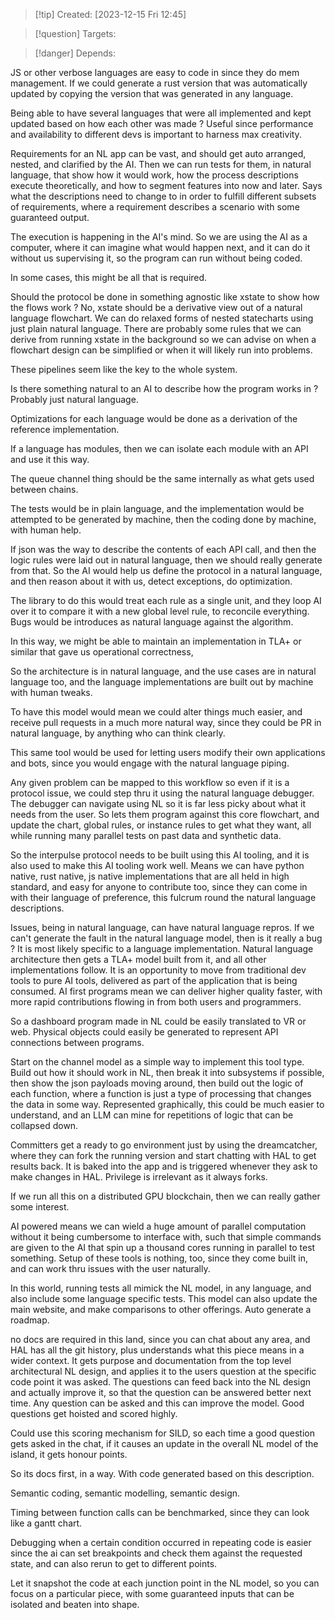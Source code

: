 
>[!tip] Created: [2023-12-15 Fri 12:45]

>[!question] Targets: 

>[!danger] Depends: 

JS or other verbose languages are easy to code in since they do mem management.
If we could generate a rust version that was automatically updated by copying the version that was generated in any language.

Being able to have several languages that were all implemented and kept updated based on how each other was made ?  Useful since performance and availability to different devs is important to harness max creativity.

Requirements for an NL app can be vast, and should get auto arranged, nested, and clarified by the AI.  Then we can run tests for them, in natural language, that show how it would work, how the process descriptions execute theoretically, and how to segment features into now and later.  Says what the descriptions need to change to in order to fulfill different subsets of requirements, where a requirement describes a scenario with some guaranteed output.

The execution is happening in the AI's mind.  So we are using the AI as a computer, where it can imagine what would happen next, and it can do it without us supervising it, so the program can run without being coded.

In some cases, this might be all that is required.

Should the protocol be done in something agnostic like xstate to show how the flows work ? No, xstate should be a derivative view out of a natural language flowchart.  We can do relaxed forms of nested statecharts using just plain natural language.  There are probably some rules that we can derive from running xstate in the background so we can advise on when a flowchart design can be simplified or when it will likely run into problems.

These pipelines seem like the key to the whole system.

Is there something natural to an AI to describe how the program works in ?  Probably just natural language.

Optimizations for each language would be done as a derivation of the reference implementation.

If a language has modules, then we can isolate each module with an API and use it this way.

The queue channel thing should be the same internally as what gets used between chains.

The tests would be in plain language, and the implementation would be attempted to be generated by machine, then the coding done by machine, with human help.

If json was the way to describe the contents of each API call, and then the logic rules were laid out in natural language, then we should really generate from that.  So the AI would help us define the protocol in a natural language, and then reason about it with us, detect exceptions, do optimization.

The library to do this would treat each rule as a single unit, and they loop AI over it to compare it with a new global level rule, to reconcile everything.  Bugs would be introduces as natural language against the algorithm.

In this way, we might be able to maintain an implementation in TLA+ or similar that gave us operational correctness, 

So the architecture is in natural language, and the use cases are in natural language too, and the language implementations are built out by machine with human tweaks.

To have this model would mean we could alter things much easier, and receive pull requests in a much more natural way, since they could be PR in natural language, by anything who can think clearly.

This same tool would be used for letting users modify their own applications and bots, since you would engage with the natural language piping.

Any given problem can be mapped to this workflow so even if it is a protocol issue, we could step thru it using the natural language debugger.  The debugger can navigate using NL so it is far less picky about what it needs from the user.  So lets them program against this core flowchart, and update the chart, global rules, or instance rules to get what they want, all while running many parallel tests on past data and synthetic data.

So the interpulse protocol needs to be built using this AI tooling, and it is also used to make this AI tooling work well.  Means we can have python native, rust native, js native implementations that are all held in high standard, and easy for anyone to contribute too, since they can come in with their language of preference, this fulcrum round the natural language descriptions.

Issues, being in natural language, can have natural language repros.  If we can't generate the fault in the natural language model, then is it really a bug ?  It is most likely specific to a language implementation.  Natural language architecture then gets a TLA+ model built from it, and all other implementations follow.  It is an opportunity to move from traditional dev tools to pure AI tools, delivered as part of the application that is being consumed.  AI first programs mean we can deliver higher quality faster, with more rapid contributions flowing in from both users and programmers.

So a dashboard program made in NL could be easily translated to VR or web.
Physical objects could easily be generated to represent API connections between programs.

Start on the channel model as a simple way to implement this tool type.  Build out how it should work in NL, then break it into subsystems if possible, then show the json payloads moving around, then build out the logic of each function, where a function is just a type of processing that changes the data in some way.  Represented graphically, this could be much easier to understand, and an LLM can mine for repetitions of logic that can be collapsed down.

Committers get a ready to go environment just by using the dreamcatcher, where they can fork the running version and start chatting with HAL to get results back.  It is baked into the app and is triggered whenever they ask to make changes in HAL.  Privilege is irrelevant as it always forks.

If we run all this on a distributed GPU blockchain, then we can really gather some interest.

AI powered means we can wield a huge amount of parallel computation without it being cumbersome to interface with, such that simple commands are given to the AI that spin up a thousand cores running in parallel to test something.  Setup of these tools is nothing, too, since they come built in, and can work thru issues with the user naturally.

In this world, running tests all mimick the NL model, in any language, and also include some language specific tests.  This model can also update the main website, and make comparisons to other offerings.  Auto generate a roadmap.

no docs are required in this land, since you can chat about any area, and HAL has all the git history, plus understands what this piece means in a wider context.  It gets purpose and documentation from the top level architectural NL design, and applies it to the users question at the specific code point it was asked.  The questions can feed back into the NL design and actually improve it, so that the question can be answered better next time.  Any question can be asked and this can improve the model.  Good questions get hoisted and scored highly.

Could use this scoring mechanism for SILD, so each time a good question gets asked in the chat, if it causes an update in the overall NL model of the island, it gets honour points.

So its docs first, in a way.  With code generated based on this description.

Semantic coding, semantic modelling, semantic design.

Timing between function calls can be benchmarked, since they can look like a gantt chart.

Debugging when a certain condition occurred in repeating code is easier since the ai can set breakpoints and check them against the requested state, and can also rerun to get to different points.

Let it snapshot the code at each junction point in the NL model, so you can focus on a particular piece, with some guaranteed inputs that can be isolated and beaten into shape.
